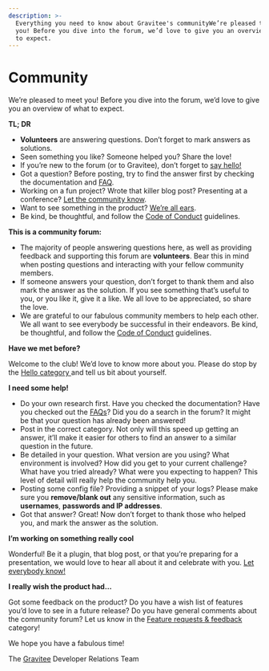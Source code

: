 ```yaml
---
description: >-
  Everything you need to know about Gravitee's communityWe’re pleased to meet
  you! Before you dive into the forum, we’d love to give you an overview of what
  to expect.
---
```


# Community

We’re pleased to meet you! Before you dive into the forum, we’d love to give you an overview of what to expect.

**TL; DR**

* **Volunteers** are answering questions. Don’t forget to mark answers as solutions.
* Seen something you like? Someone helped you? Share the love!
* If you’re new to the forum (or to Gravitee), don’t forget to [say hello!](http://community.gravitee.io/c/hello-salut-hola-n-h-o-namaste-privet-ciao/)
* Got a question? Before posting, try to find the answer first by checking the documentation and [FAQ](http://community.gravitee.io/c/frequently-asked-questions).
* Working on a fun project? Wrote that killer blog post? Presenting at a conference? [Let the community know](http://community.gravitee.io/c/show-and-tell).
* Want to see something in the product? [We’re all ears](http://community.gravitee.io/c/feature-requests-feedback).
* Be kind, be thoughtful, and follow the [Code of Conduct](http://community.gravitee.io/t/code-of-conduct/) guidelines.

**This is a community forum:**

* The majority of people answering questions here, as well as providing feedback and supporting this forum are **volunteers**. Bear this in mind when posting questions and interacting with your fellow community members.
* If someone answers your question, don’t forget to thank them and also mark the answer as the solution. If you see something that’s useful to you, or you like it, give it a like. We all love to be appreciated, so share the love.
* We are grateful to our fabulous community members to help each other. We all want to see everybody be successful in their endeavors. Be kind, be thoughtful, and follow the [Code of Conduct](http://community.gravitee.io/t/code-of-conduct/) guidelines.

**Have we met before?**

Welcome to the club! We’d love to know more about you. Please do stop by the [Hello category ](http://community.gravitee.io/c/hello-salut-hola-n-h-o-namaste-privet-ciao/)and tell us bit about yourself.

**I need some help!**

* Do your own research first. Have you checked the documentation? Have you checked out the [FAQs](http://community.gravitee.io/c/frequently-asked-questions)? Did you do a search in the forum? It might be that your question has already been answered!
* Post in the correct category. Not only will this speed up getting an answer, it’ll make it easier for others to find an answer to a similar question in the future.
* Be detailed in your question. What version are you using? What environment is involved? How did you get to your current challenge? What have you tried already? What were you expecting to happen? This level of detail will really help the community help you.
* Posting some config file? Providing a snippet of your logs? Please make sure you **remove/blank out** any sensitive information, such as **usernames**, **passwords and IP addresses**.
* Got that answer? Great! Now don’t forget to thank those who helped you, and mark the answer as the solution.

**I’m working on something really cool**

Wonderful! Be it a plugin, that blog post, or that you’re preparing for a presentation, we would love to hear all about it and celebrate with you. [Let everybody know!](http://community.gravitee.io/c/show-and-tell/)

**I really wish the product had…**

Got some feedback on the product? Do you have a wish list of features you’d love to see in a future release? Do you have general comments about the community forum? Let us know in the [Feature requests & feedback ](http://community.gravitee.io/c/feature-requests-feedback)category!

We hope you have a fabulous time!

The [Gravitee](http://gravitee.io/) Developer Relations Team
